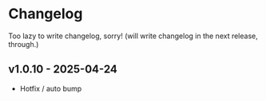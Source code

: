 # Changelog
Too lazy to write changelog, sorry! (will write changelog in the next release, through.)
## v1.0.10 - 2025-04-24
- Hotfix / auto bump
